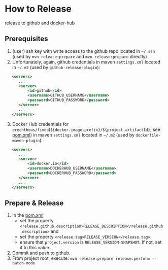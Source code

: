 # How to Release

release to github and docker-hub

## Prerequisites

1. (user) ssh key with write access to the github repo located in `~/.ssh` (used by `mvn release:prepare` and `mvn release:prepare` directly)
2. Unfortunately, again, github credentials in maven `settings.xml` located in `~/.m2` (used by `github-release-plugin`):
  ```xml
     <servers>
        ...
        <server>
	        <id>github</id>
			<username>GITHUB_USERNAME</username>
        	<password>GITHUB_PASSWORD</password>
        </server>
        ...
     </servers>
  ```
3. Docker Hub credentials for `erechtheus/fimda`(`${docker.image.prefix}/${project.artifactId}`, see [pom.xml](/pom.xml)) 
in maven `settings.xml` located in `~/.m2` (used by `dockerfile-maven-plugin`):
  ```xml
     <servers>
        ...
        <server>
            <id>docker.io</id>
            <username>DOCKERHUB_USERNAME</username>
            <password>DOCKERHUB_PASSWORD</password>
        </server>
        ...
     </servers>
  ```
  
## Prepare & Release

1. In the [pom.xml](/pom.xml): 
    * set the property `<release.github.description>RELEASE_DESCRIPTION</release.github.description>` and
    * set the property `<release.tag>RELEASE_VERSION</release.tag>`.
    * ensure that `project.version` is `RELEASE_VERSION-SNAPSHOT`. If not, set it to this value.
3. Commit and push to github.
4. From project root, execute: `mvn release:prepare release:perform --batch-mode`


